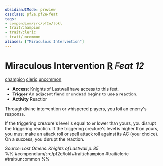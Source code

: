```yaml
---
obsidianUIMode: preview
cssclass: pf2e,pf2e-feat
tags:
- compendium/src/pf2e/lokl
- trait/champion
- trait/cleric
- trait/uncommon
aliases: ["Miraculous Intervention"]
---
```

# Miraculous Intervention  [R](../../Rules/core-rulebook/chapter-9-playing-the-game.md#Actions "Reaction") *Feat 12*  
[champion](../../Rules/traits/champion.md)  [cleric](../../Rules/traits/cleric.md)  [uncommon](../../Rules/traits/uncommon.md)  

- **Access**: Knights of Lastwall have access to this feat.
- **Trigger** An adjacent fiend or undead begins to use a reaction.
- **Activity** Reaction

Through divine intervention or whispered prayers, you foil an enemy's response.

If the triggering creature's level is equal to or lower than yours, you disrupt the triggering reaction. If the triggering creature's level is higher than yours, you must make an attack roll or spell attack roll against its AC (your choice). On a success, you disrupt the reaction.

*Source: Lost Omens: Knights of Lastwall p. 85*  
%% #compendium/src/pf2e/lokl #trait/champion #trait/cleric #trait/uncommon %%